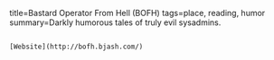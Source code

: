 title=Bastard Operator From Hell (BOFH)
tags=place, reading, humor
summary=Darkly humorous tales of truly evil sysadmins.
~~~~~~

[Website](http://bofh.bjash.com/)
